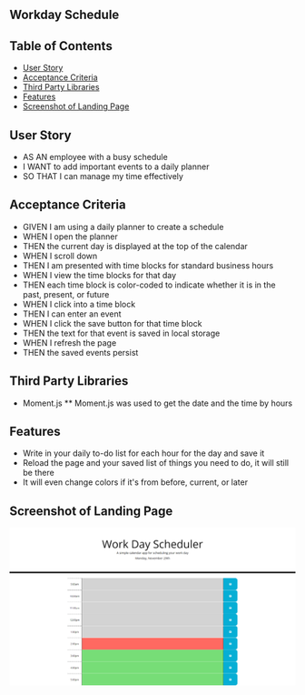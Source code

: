 ## Workday Schedule

## Table of Contents
* [User Story](#User-Story)
* [Acceptance Criteria](#Acceptance-Criteria)
* [Third Party Libraries](#third-party-libraries)
* [Features](#features)
* [Screenshot of Landing Page](#screenshot-of-landing-page)

## User Story
* AS AN employee with a busy schedule
* I WANT to add important events to a daily planner
* SO THAT I can manage my time effectively

## Acceptance Criteria
* GIVEN I am using a daily planner to create a schedule
* WHEN I open the planner
* THEN the current day is displayed at the top of the calendar
* WHEN I scroll down
* THEN I am presented with time blocks for standard business hours
* WHEN I view the time blocks for that day
* THEN each time block is color-coded to indicate whether it is in the past, present, or future
* WHEN I click into a time block
* THEN I can enter an event
* WHEN I click the save button for that time block
* THEN the text for that event is saved in local storage
* WHEN I refresh the page
* THEN the saved events persist

## Third Party Libraries
* Moment.js
** Moment.js was used to get the date and the time by hours

## Features
* Write in your daily to-do list for each hour for the day and save it
* Reload the page and your saved list of things you need to do, it will still be there
* It will even change colors if it's from before, current, or later

## Screenshot of Landing Page
![Full page screenshot of Work Day Schedule](assets/images/landing-page.png)